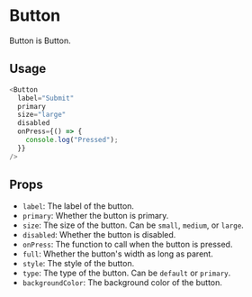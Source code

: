 # Button

Button is Button.

## Usage

```typescript
<Button
  label="Submit"
  primary
  size="large"
  disabled
  onPress={() => {
    console.log("Pressed");
  }}
/>
```

## Props

- `label`: The label of the button.
- `primary`: Whether the button is primary.
- `size`: The size of the button. Can be `small`, `medium`, or `large`.
- `disabled`: Whether the button is disabled.
- `onPress`: The function to call when the button is pressed.
- `full`: Whether the button's width as long as parent.
- `style`: The style of the button.
- `type`: The type of the button. Can be `default` or `primary`.
- `backgroundColor`: The background color of the button.
